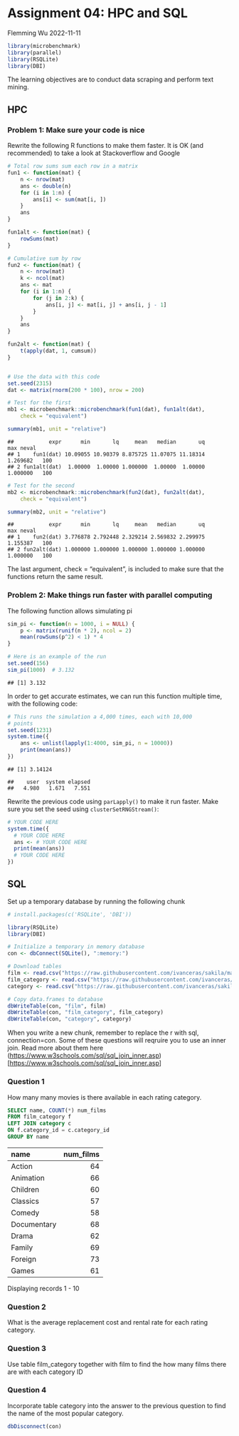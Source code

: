 Assignment 04: HPC and SQL
================
Flemming Wu
2022-11-11

``` r
library(microbenchmark)
library(parallel)
library(RSQLite)
library(DBI)
```

The learning objectives are to conduct data scraping and perform text
mining.

## HPC

### Problem 1: Make sure your code is nice

Rewrite the following R functions to make them faster. It is OK (and
recommended) to take a look at Stackoverflow and Google

``` r
# Total row sums sum each row in a matrix
fun1 <- function(mat) {
    n <- nrow(mat)
    ans <- double(n)
    for (i in 1:n) {
        ans[i] <- sum(mat[i, ])
    }
    ans
}

fun1alt <- function(mat) {
    rowSums(mat)
}

# Cumulative sum by row
fun2 <- function(mat) {
    n <- nrow(mat)
    k <- ncol(mat)
    ans <- mat
    for (i in 1:n) {
        for (j in 2:k) {
            ans[i, j] <- mat[i, j] + ans[i, j - 1]
        }
    }
    ans
}

fun2alt <- function(mat) {
    t(apply(dat, 1, cumsum))
}


# Use the data with this code
set.seed(2315)
dat <- matrix(rnorm(200 * 100), nrow = 200)

# Test for the first
mb1 <- microbenchmark::microbenchmark(fun1(dat), fun1alt(dat),
    check = "equivalent")

summary(mb1, unit = "relative")
```

    ##           expr      min       lq     mean   median       uq      max neval
    ## 1    fun1(dat) 10.09055 10.90379 8.875725 11.07075 11.18314 1.269682   100
    ## 2 fun1alt(dat)  1.00000  1.00000 1.000000  1.00000  1.00000 1.000000   100

``` r
# Test for the second
mb2 <- microbenchmark::microbenchmark(fun2(dat), fun2alt(dat),
    check = "equivalent")

summary(mb2, unit = "relative")
```

    ##           expr      min       lq     mean   median       uq      max neval
    ## 1    fun2(dat) 3.776878 2.792448 2.329214 2.569832 2.299975 1.155387   100
    ## 2 fun2alt(dat) 1.000000 1.000000 1.000000 1.000000 1.000000 1.000000   100

The last argument, check = “equivalent”, is included to make sure that
the functions return the same result.

### Problem 2: Make things run faster with parallel computing

The following function allows simulating pi

``` r
sim_pi <- function(n = 1000, i = NULL) {
    p <- matrix(runif(n * 2), ncol = 2)
    mean(rowSums(p^2) < 1) * 4
}

# Here is an example of the run
set.seed(156)
sim_pi(1000)  # 3.132
```

    ## [1] 3.132

In order to get accurate estimates, we can run this function multiple
time, with the following code:

``` r
# This runs the simulation a 4,000 times, each with 10,000
# points
set.seed(1231)
system.time({
    ans <- unlist(lapply(1:4000, sim_pi, n = 10000))
    print(mean(ans))
})
```

    ## [1] 3.14124

    ##    user  system elapsed 
    ##   4.980   1.671   7.551

Rewrite the previous code using `parLapply()` to make it run faster.
Make sure you set the seed using `clusterSetRNGStream()`:

``` r
# YOUR CODE HERE
system.time({
  # YOUR CODE HERE
  ans <- # YOUR CODE HERE
  print(mean(ans))
  # YOUR CODE HERE
})
```

## SQL

Set up a temporary database by running the following chunk

``` r
# install.packages(c('RSQLite', 'DBI'))

library(RSQLite)
library(DBI)

# Initialize a temporary in memory database
con <- dbConnect(SQLite(), ":memory:")

# Download tables
film <- read.csv("https://raw.githubusercontent.com/ivanceras/sakila/master/csv-sakila-db/film.csv")
film_category <- read.csv("https://raw.githubusercontent.com/ivanceras/sakila/master/csv-sakila-db/film_category.csv")
category <- read.csv("https://raw.githubusercontent.com/ivanceras/sakila/master/csv-sakila-db/category.csv")

# Copy data.frames to database
dbWriteTable(con, "film", film)
dbWriteTable(con, "film_category", film_category)
dbWriteTable(con, "category", category)
```

When you write a new chunk, remember to replace the r with sql,
connection=con. Some of these questions will reqruire you to use an
inner join. Read more about them here
(<https://www.w3schools.com/sql/sql_join_inner.asp>)\[<https://www.w3schools.com/sql/sql_join_inner.asp>\]

### Question 1

How many many movies is there available in each rating category.

``` sql
SELECT name, COUNT(*) num_films
FROM film_category f
LEFT JOIN category c
ON f.category_id = c.category_id
GROUP BY name
```

| name        | num_films |
|:------------|----------:|
| Action      |        64 |
| Animation   |        66 |
| Children    |        60 |
| Classics    |        57 |
| Comedy      |        58 |
| Documentary |        68 |
| Drama       |        62 |
| Family      |        69 |
| Foreign     |        73 |
| Games       |        61 |

Displaying records 1 - 10

### Question 2

What is the average replacement cost and rental rate for each rating
category.

### Question 3

Use table film_category together with film to find the how many films
there are with each category ID

### Question 4

Incorporate table category into the answer to the previous question to
find the name of the most popular category.

``` r
dbDisconnect(con)
```
